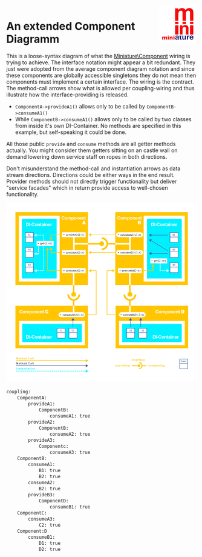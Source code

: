 <img align="right" width="100" height="100" src="https://github.com/guidoerfen/miniature-component/blob/master/img/miniature-logo-100px.png">

# An extended Component Diagramm

This is a loose-syntax diagram of what the
[Miniature\Component](https://github.com/guidoerfen/miniature-component#wiring-the-coupling)
wiring is trying to achieve.
The interface notation might appear a bit redundant.
They just were adopted from the average component diagram notation
and since these components are globally accessible singletons
they do not mean then components must implement a certain interface.
The wiring is the contract.
The method-call arrows show what is allowed per coupling-wiring and thus illustrate how the interface-providing is released.

* `ComponentA->provideA1()` allows only to be called by `ComponentB->consumeA1()`
* While `ComponentB->consumeA1()` allows only to be called by two classes from inside it's own DI-Container. No methods are specified in this example, but self-speaking it could be done.

All those public `provide` and `consume` methods are all getter methods actually.
You might consider them getters sitting on an castle wall
on demand lowering down service staff on ropes in both directions.

Don't misunderstand the method-call and instantiation arrows as data stream directions.
Directions could be either ways in the end result.
Provider methods should not directly trigger functionality but deliver "service facades"
which in return provide access to well-chosen functionality.

![A Component Diagram](img/component-diagram.png)


```YML
coupling:
    ComponentA:
        provideA1:
            ComponentB:
                consumeA1: true
        provideA2:
            ComponentB:
                consumeA2: true
        provideA3:
            Componentc:
                consumeA3: true
    ComponentB:
        consumeA1:
            B1: true
            B2: true
        consumeA2:
            B2: true
        provideB3:
            ComponentD: 
                consumeB1: true
    ComponentC:
        consumeA3:
            C2: true
    Component:D
        consumeB1:
            D1: true
            D2: true
            
```